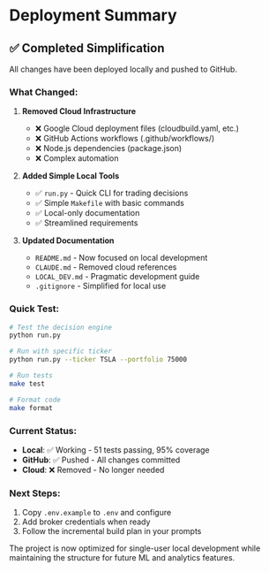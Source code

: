 # Deployment Summary

## ✅ Completed Simplification

All changes have been deployed locally and pushed to GitHub.

### What Changed:

1. **Removed Cloud Infrastructure**
   - ❌ Google Cloud deployment files (cloudbuild.yaml, etc.)
   - ❌ GitHub Actions workflows (.github/workflows/)
   - ❌ Node.js dependencies (package.json)
   - ❌ Complex automation

2. **Added Simple Local Tools**
   - ✅ `run.py` - Quick CLI for trading decisions
   - ✅ Simple `Makefile` with basic commands
   - ✅ Local-only documentation
   - ✅ Streamlined requirements

3. **Updated Documentation**
   - `README.md` - Now focused on local development
   - `CLAUDE.md` - Removed cloud references
   - `LOCAL_DEV.md` - Pragmatic development guide
   - `.gitignore` - Simplified for local use

### Quick Test:

```bash
# Test the decision engine
python run.py

# Run with specific ticker
python run.py --ticker TSLA --portfolio 75000

# Run tests
make test

# Format code
make format
```

### Current Status:
- **Local**: ✅ Working - 51 tests passing, 95% coverage
- **GitHub**: ✅ Pushed - All changes committed
- **Cloud**: ❌ Removed - No longer needed

### Next Steps:
1. Copy `.env.example` to `.env` and configure
2. Add broker credentials when ready
3. Follow the incremental build plan in your prompts

The project is now optimized for single-user local development while maintaining the structure for future ML and analytics features.